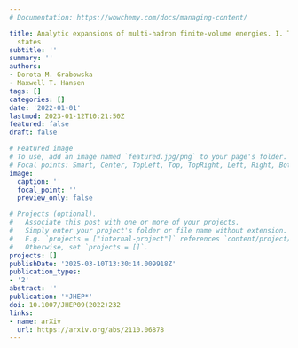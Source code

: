 ```yaml
---
# Documentation: https://wowchemy.com/docs/managing-content/

title: Analytic expansions of multi-hadron finite-volume energies. I. Two-particle
  states
subtitle: ''
summary: ''
authors:
- Dorota M. Grabowska
- Maxwell T. Hansen
tags: []
categories: []
date: '2022-01-01'
lastmod: 2023-01-12T10:21:50Z
featured: false
draft: false

# Featured image
# To use, add an image named `featured.jpg/png` to your page's folder.
# Focal points: Smart, Center, TopLeft, Top, TopRight, Left, Right, BottomLeft, Bottom, BottomRight.
image:
  caption: ''
  focal_point: ''
  preview_only: false

# Projects (optional).
#   Associate this post with one or more of your projects.
#   Simply enter your project's folder or file name without extension.
#   E.g. `projects = ["internal-project"]` references `content/project/deep-learning/index.md`.
#   Otherwise, set `projects = []`.
projects: []
publishDate: '2025-03-10T13:30:14.009918Z'
publication_types:
- '2'
abstract: ''
publication: '*JHEP*'
doi: 10.1007/JHEP09(2022)232
links:
- name: arXiv
  url: https://arxiv.org/abs/2110.06878
---
```

